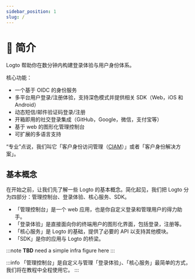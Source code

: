 ```yaml
---
sidebar_position: 1
slug: /
---
```


# 💁 简介

Logto 帮助你在数分钟内构建登录体验与用户身份体系。

核心功能：

- 一个基于 OIDC 的身份服务
- 多平台用户登录/注册体验，支持深色模式并提供相关 SDK（Web，iOS 和 Android）
- 动态短信/邮件验证码登录/注册
- 开箱即用的社交登录集成（GitHub，Google，微信，支付宝等）
- 基于 web 的图形化管理控制台
- 可扩展的多语言支持

“专业”点说，我们叫它「客户身份访问管理（[CIAM](https://en.wikipedia.org/wiki/Customer_identity_access_management)）」或者「客户身份解决方案」。

## 基本概念

在开始之前，让我们先了解一些 Logto 的基本概念。简化起见，我们把 Logto 分为四部分：管理控制台、登录体验、核心服务、SDK。

- 「管理控制台」是一个 web 应用，也是你自定义登录和管理用户的得力助手。
- 「登录体验」是直接面向你的终端用户的图形化界面，包括登录，注册等。
- 「核心服务」是 Logto 的基础，提供了必要的 API 以支持其他模块。
- 「SDK」是你的应用与 Logto 的桥梁。

:::note
**TBD** need a simple infra figure here
:::

:::info
「管理控制台」是自定义与管理「登录体验」、「核心服务」最简单的方式，我们将在教程中全程使用它。
:::
